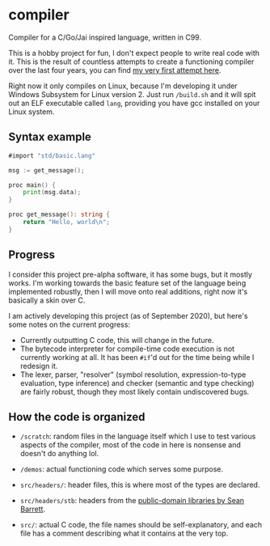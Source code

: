 # compiler
Compiler for a C/Go/Jai inspired language, written in C99.

This is a hobby project for fun, I don't expect people to write real code with it. This is the result of countless attempts to create a functioning compiler over the last four years, you can find [my very first attempt here](https://github.com/anthony-y/sail-lang).

Right now it only compiles on Linux, because I'm developing it under Windows Subsystem for Linux version 2. Just run `/build.sh` and it will spit out an ELF executable called `lang`, providing you have gcc installed on your Linux system.

## Syntax example

```go
#import "std/basic.lang"

msg := get_message();

proc main() {
    print(msg.data);
}

proc get_message(): string {
    return "Hello, world\n";
}
```

## Progress

I consider this project pre-alpha software, it has some bugs, but it mostly works. I'm working towards the basic feature set of the language being implemented robustly, then I will move onto real additions, right now it's basically a skin over C.

I am actively developing this project (as of September 2020), but here's some notes on the current progress:

- Currently outputting C code, this will change in the future.
- The bytecode interpreter for compile-time code execution is not currently working at all. It has been `#if`'d out for the time being while I redesign it.
- The lexer, parser, "resolver" (symbol resolution, expression-to-type evaluation, type inference) and checker (semantic and type checking) are fairly robust, though they most likely contain undiscovered bugs.

## How the code is organized

- `/scratch`: random files in the language itself which I use to test various aspects of the compiler, most of the code in here is nonsense and doesn't do anything lol.

- `/demos`: actual functioning code which serves some purpose.

- `src/headers/`: header files, this is where most of the types are declared.

- `src/headers/stb`: headers from the [public-domain libraries by Sean Barrett](https://github.com/nothings/stb).

- `src/`: actual C code, the file names should be self-explanatory, and each file has a comment describing what it contains at the very top.
